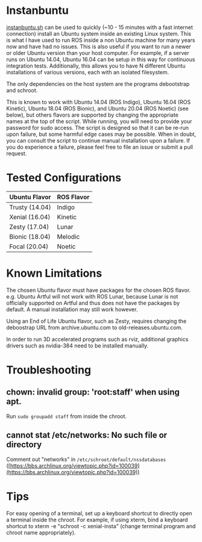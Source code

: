 # Instanbuntu

[instanbuntu.sh](instanbuntu.sh) can be used to quickly (~10 - 15 minutes with a fast internet connection) install an Ubuntu system inside an existing Linux system.
This is what I have used to run ROS inside a non Ubuntu machine for many years now and have had no issues.
This is also useful if you want to run a newer or older Ubuntu version than your host computer.
For example, if a server runs on Ubuntu 14.04, Ubuntu 16.04 can be setup in this way for continuous integration tests.
Additionally, this allows you to have N different Ubuntu installations of various versions, each with an isolated filesystem.

The only dependencies on the host system are the programs debootstrap and schroot.

This is known to work with Ubuntu 14.04 (ROS Indigo), Ubuntu 16.04 (ROS Kinetic), Ubuntu 18.04 (ROS Bionic), and Ubuntu 20.04 (ROS Noetic) (see below), but others flavors are supported by changing the appropriate names at the top of the script.
While running, you will need to provide your password for sudo access.
The script is designed so that it can be re-run upon failure, but some harmful edge cases may be possible.
When in doubt, you can consult the script to continue manual installation upon a failure.
If you do experience a failure, please feel free to file an issue or submit a pull request.

# Tested Configurations

| Ubuntu Flavor | ROS Flavor |
| -----         | -----  |
| Trusty (14.04) | Indigo |
| Xenial (16.04) | Kinetic |
| Zesty (17.04) | Lunar |
| Bionic (18.04) | Melodic |
| Focal (20.04) | Noetic |

# Known Limitations

The chosen Ubuntu flavor must have packages for the chosen ROS flavor. e.g. Ubuntu Artful will not work with ROS Lunar, because Lunar is not officially supported on Artful and thus does not have the packages by default.
A manual installation may still work however.

Using an End of Life Ubuntu flavor, such as Zesty, requires changing the deboostrap URL from archive.ubuntu.com to old-releases.ubuntu.com.

In order to run 3D accelerated programs such as rviz, additional graphics drivers such as nvidia-384 need to be installed manually.

# Troubleshooting

## chown: invalid group: 'root:staff' when using apt.

Run `sudo groupadd staff` from inside the chroot.

## cannot stat /etc/networks: No such file or directory

Comment out "networks" in `/etc/schroot/default/nssdatabases` ([https://bbs.archlinux.org/viewtopic.php?id=100039](https://bbs.archlinux.org/viewtopic.php?id=100039))

# Tips

For easy opening of a terminal, set up a keyboard shortcut to directly open a terminal inside the chroot.
For example, if using xterm, bind a keyboard shortcut to xterm -e "schroot -c xenial-insta" (change terminal program and chroot name appropriately).
